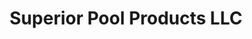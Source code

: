 ---
title: "Superior Pool Products LLC"
url: /mesa/superior-pool-products-llc/
shop: swimming pool
---